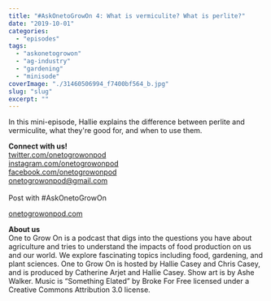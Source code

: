 ```yaml
---
title: "#AskOnetoGrowOn 4: What is vermiculite? What is perlite?"
date: "2019-10-01"
categories: 
  - "episodes"
tags: 
  - "askonetogrowon"
  - "ag-industry"
  - "gardening"
  - "minisode"
coverImage: "./31460506994_f7400bf564_b.jpg"
slug: "slug"
excerpt: ""
---
```


In this mini-episode, Hallie explains the difference between perlite and vermiculite, what they're good for, and when to use them.

**Connect with us!**  
[twitter.com/onetogrowonpod](https://twitter.com/onetogrowonpod)  
[instagram.com/onetogrowonpod  
](https://instagram.com/onetogrowonpod)[facebook.com/onetogrowonpod  
](https://facebook.com/onetogrowonpod)[onetogrowonpod@gmail.com  
](mailto:onetogrowonpod@gmail.com)  
Post with #AskOnetoGrowOn

[onetogrowonpod.com](http://onetogrowonpod.com)

**About us**  
One to Grow On is a podcast that digs into the questions you have about agriculture and tries to understand the impacts of food production on us and our world. We explore fascinating topics including food, gardening, and plant sciences. One to Grow On is hosted by Hallie Casey and Chris Casey, and is produced by Catherine Arjet and Hallie Casey. Show art is by Ashe Walker. Music is “Something Elated” by Broke For Free licensed under a Creative Commons Attribution 3.0 license.
